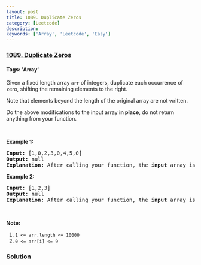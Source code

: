 ```yaml
---
layout: post
title: 1089. Duplicate Zeros
category: [Leetcode]
description: 
keywords: ['Array', 'Leetcode', 'Easy']
---
```

### [1089. Duplicate Zeros](https://leetcode.com/problems/duplicate-zeros)

#### Tags: 'Array'

<div class="content__u3I1 question-content__JfgR"><div><p>Given a fixed length array <code>arr</code> of integers, duplicate each occurrence of zero, shifting the remaining elements to the right.</p>
<p>Note that elements beyond the length of the original array are not written.</p>
<p>Do the above modifications to the input array <strong>in place</strong>, do not return anything from your function.</p>
<p> </p>
<p><strong>Example 1:</strong></p>
<pre><strong>Input: </strong><span id="example-input-1-1">[1,0,2,3,0,4,5,0]</span>
<strong>Output: </strong>null
<strong>Explanation: </strong>After calling your function, the <strong>input</strong> array is modified to: <span id="example-output-1">[1,0,0,2,3,0,0,4]</span>
</pre>
<p><strong>Example 2:</strong></p>
<pre><strong>Input: </strong><span id="example-input-2-1">[1,2,3]</span>
<strong>Output: </strong>null
<strong>Explanation: </strong>After calling your function, the <strong>input</strong> array is modified to: <span id="example-output-2">[1,2,3]</span>
</pre>
<p> </p>
<p><strong>Note:</strong></p>
<ol>
<li><code>1 &lt;= arr.length &lt;= 10000</code></li>
<li><code>0 &lt;= arr[i] &lt;= 9</code></li>
</ol></div></div>

### Solution
